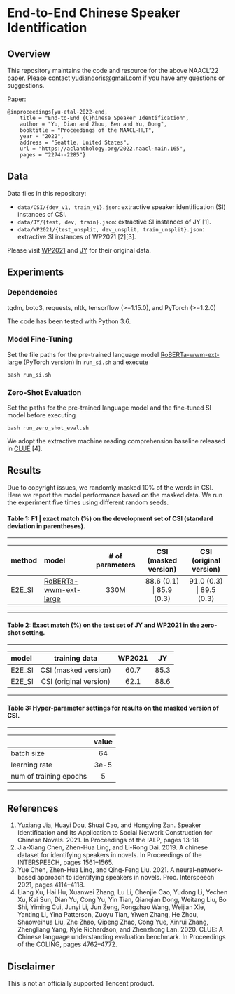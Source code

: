 
# End-to-End Chinese Speaker Identification


## Overview

This repository maintains the code and resource for the above NAACL'22 paper. Please contact yudiandoris@gmail.com if you have any questions or suggestions.

[Paper](https://aclanthology.org/2022.naacl-main.165/):
```
@inproceedings{yu-etal-2022-end,
    title = "End-to-End {C}hinese Speaker Identification",
    author = "Yu, Dian and Zhou, Ben and Yu, Dong",
    booktitle = "Proceedings of the NAACL-HLT",
    year = "2022",
    address = "Seattle, United States",
    url = "https://aclanthology.org/2022.naacl-main.165",
    pages = "2274--2285"}
```

## Data

Data files in this repository:

* ```data/CSI/{dev_v1, train_v1}.json```: extractive speaker identification (SI) instances of CSI. 
* ```data/JY/{test, dev, train}.json```: extractive SI instances of JY [1]. 
* ```data/WP2021/{test_unsplit, dev_unsplit, train_unsplit}.json```: extractive SI instances of WP2021 [2][3]. 


Please visit
[WP2021](https://github.com/chenjiaxiang/Chinese-dataset-for-speaker-identification) and 
[JY](https://github.com/huayi-dou/The-speaker-identification-corpus-of-Jin-Yong-novels) for their original data.




## Experiments

### Dependencies
tqdm, boto3, requests, nltk, tensorflow (>=1.15.0), and PyTorch (>=1.2.0)

The code has been tested with Python 3.6.

### Model Fine-Tuning

Set the file paths for the pre-trained language model [RoBERTa-wwm-ext-large](https://github.com/ymcui/Chinese-BERT-wwm) (PyTorch version) in ```run_si.sh``` and execute
	
```
bash run_si.sh
```

### Zero-Shot Evaluation

Set the paths for the pre-trained language model and the fine-tuned SI model before executing

```
bash run_zero_shot_eval.sh
```


We adopt the extractive machine reading comprehension baseline released in [CLUE](https://github.com/CLUEbenchmark/CLUE/tree/master/baselines/models_pytorch/mrc_pytorch) [4].


## Results

Due to copyright issues, we randomly masked 10% of the words in CSI. Here we report the model performance based on the masked data. We run the experiment five times using different random seeds.


#### Table 1: F1 | exact match (%) on the development set of CSI (standard deviation in parentheses).
---------------------------------------------------------------------
method | model | # of parameters |  CSI (masked version) | CSI (original version)|
| :----| :----| :----: | :----: | :----: |
| E2E_SI| <a href="https://github.com/ymcui/Chinese-BERT-wwm">RoBERTa-wwm-ext-large</a> |330M | 88.6 (0.1) \| 85.9 (0.3) | 91.0 (0.3) \| 89.5 (0.3) |
---------------------------------------------------------------------


#### Table 2: Exact match (%) on the test set of JY and WP2021 in the zero-shot setting.
---------------------------------------------------------------------
| model | training data| WP2021 | JY|
| :----|  :----:| :----: | :----: |
|E2E_SI |CSI (masked version)| 60.7  |  85.3  |
|E2E_SI |CSI (original version)| 62.1  | 88.6 |
---------------------------------------------------------------------




#### Table 3: Hyper-parameter settings for results on the masked version of CSI.

---------------------------------------------------------------------
|  | value|
| :----| :----: |
| batch size| 64 |
| learning rate| 3e-5 | 
| num of training epochs| 5 | 
---------------------------------------------------------------------


## References
1. Yuxiang Jia, Huayi Dou, Shuai Cao, and Hongying Zan. Speaker Identification and Its Application to Social Network Construction for Chinese Novels. 2021. In Proceedings of the IALP, pages 13-18
2. Jia-Xiang Chen, Zhen-Hua Ling, and Li-Rong Dai. 2019. A chinese dataset for identifying speakers in novels. In Proceedings of the INTERSPEECH, pages 1561–1565.
3. Yue Chen, Zhen-Hua Ling, and Qing-Feng Liu. 2021. A
neural-network-based approach to identifying speakers in novels. Proc. Interspeech 2021, pages 4114–4118.
4. Liang Xu, Hai Hu, Xuanwei Zhang, Lu Li, Chenjie Cao,
Yudong Li, Yechen Xu, Kai Sun, Dian Yu, Cong
Yu, Yin Tian, Qianqian Dong, Weitang Liu, Bo Shi,
Yiming Cui, Junyi Li, Jun Zeng, Rongzhao Wang,
Weijian Xie, Yanting Li, Yina Patterson, Zuoyu Tian,
Yiwen Zhang, He Zhou, Shaoweihua Liu, Zhe Zhao,
Qipeng Zhao, Cong Yue, Xinrui Zhang, Zhengliang
Yang, Kyle Richardson, and Zhenzhong Lan. 2020.
CLUE: A Chinese language understanding evaluation
benchmark. In Proceedings of the COLING, pages
4762–4772.

## Disclaimer
This is not an officially supported Tencent product.




